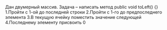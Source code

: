 Дан двумерный массив. Задача – написать метод
public void toLeft() {}
1.Пройти с 1-ой до последней строки
2.Пройти с 1-го до предпоследнего элемента
3.В текущую ячейку поместить значение следующей
4.Последнему элементу присвоить 0